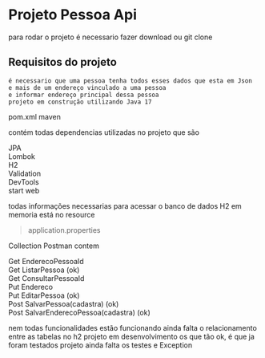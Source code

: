 <h1> Projeto Pessoa Api </h1>

para rodar o projeto é necessario fazer download ou git clone 

## Requisitos do projeto 

	é necessario que uma pessoa tenha todos esses dados que esta em Json
	e mais de um endereço vinculado a uma pessoa 
	e informar endereço principal dessa pessoa
	projeto em construção utilizando Java 17
  
pom.xml maven

contém todas dependencias utilizadas no projeto 
que são 

JPA <br>
Lombok <br>
H2<br>
Validation<br>
DevTools<br>
start web<br>

todas informações necessarias para acessar o banco de dados H2 em memoria está no 
resource 
> application.properties 


Collection Postman contem 

Get EnderecoPessoaId <br>
Get ListarPessoa (ok)<br>
Get ConsultarPessoaId<br>
Put Endereco<br>
Put EditarPessoa (ok) <br>
Post SalvarPessoa(cadastra) (ok)<br>
Post SalvarEnderecoPessoa(cadastra) (ok)<br>

nem todas funcionalidades estão funcionando ainda falta o relacionamento entre as tabelas no h2 
projeto em desenvolvimento os que tão ok, é que ja foram testados 
projeto ainda falta os testes e Exception



